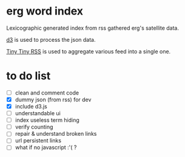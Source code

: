 # erg word index
Lexicographic generated index from rss gathered erg's satellite data.

[d3](https://github.com/d3/d3) is used to process the json data.

[Tiny Tiny RSS](https://github.com/torne/Tiny-Tiny-RSS) is used to aggregate various feed into a single one.

# to do list
* [ ] clean and comment code
* [x] dummy json (from rss) for dev
* [x] include d3.js
* [ ] understandable ui
* [ ] index useless term hiding
* [ ] verify counting
* [ ] repair & understand broken links
* [ ] url persistent links
* [ ] what if no javascript :'( ?
